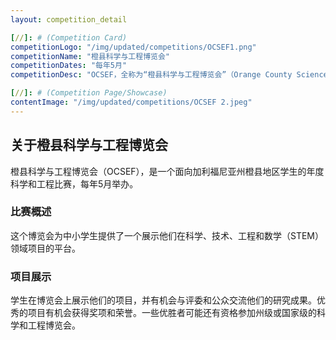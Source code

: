 ```yaml
---
layout: competition_detail

[//]: # (Competition Card)
competitionLogo: "/img/updated/competitions/OCSEF1.png"
competitionName: "橙县科学与工程博览会"
competitionDates: "每年5月"
competitionDesc: "OCSEF，全称为“橙县科学与工程博览会”（Orange County Science and Engineering Fair），是一个面向加利福尼亚州橙县地区学生的年度科学和工程比赛。"

[//]: # (Competition Page/Showcase)
contentImage: "/img/updated/competitions/OCSEF 2.jpeg"
---
```


## 关于橙县科学与工程博览会

橙县科学与工程博览会（OCSEF），是一个面向加利福尼亚州橙县地区学生的年度科学和工程比赛，每年5月举办。

### 比赛概述

这个博览会为中小学生提供了一个展示他们在科学、技术、工程和数学（STEM）领域项目的平台。

### 项目展示

学生在博览会上展示他们的项目，并有机会与评委和公众交流他们的研究成果。优秀的项目有机会获得奖项和荣誉。一些优胜者可能还有资格参加州级或国家级的科学和工程博览会。
